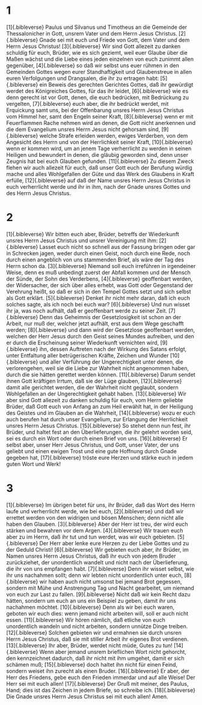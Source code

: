 # 1 
[1]{.bibleverse} Paulus und Silvanus und Timotheus an die Gemeinde der Thessalonicher in Gott, unsrem Vater und dem Herrn Jesus Christus. 
[2]{.bibleverse} Gnade sei mit euch und Friede von Gott, dem Vater und dem Herrn Jesus Christus! 
[3]{.bibleverse} Wir sind Gott allezeit zu danken schuldig für euch, Brüder, wie es sich geziemt, weil euer Glaube über die Maßen wächst und die Liebe eines jeden einzelnen von euch zunimmt allen gegenüber, 
[4]{.bibleverse} so daß wir selbst uns euer rühmen in den Gemeinden Gottes wegen eurer Standhaftigkeit und Glaubenstreue in allen euren Verfolgungen und Drangsalen, die ihr zu ertragen habt: 
[5]{.bibleverse} ein Beweis des gerechten Gerichtes Gottes, daß ihr gewürdigt werdet des Königreiches Gottes, für das ihr leidet, 
[6]{.bibleverse} wie es denn gerecht ist vor Gott, denen, die euch bedrücken, mit Bedrückung zu vergelten, 
[7]{.bibleverse} euch aber, die ihr bedrückt werdet, mit Erquickung samt uns, bei der Offenbarung unsres Herrn Jesus Christus vom Himmel her, samt den Engeln seiner Kraft, 
[8]{.bibleverse} wenn er mit Feuerflammen Rache nehmen wird an denen, die Gott nicht anerkennen und die dem Evangelium unsres Herrn Jesus nicht gehorsam sind, 
[9]{.bibleverse} welche Strafe erleiden werden, ewiges Verderben, von dem Angesicht des Herrn und von der Herrlichkeit seiner Kraft, 
[10]{.bibleverse} wenn er kommen wird, um an jenem Tage verherrlicht zu werden in seinen Heiligen und bewundert in denen, die gläubig geworden sind, denn unser Zeugnis hat bei euch Glauben gefunden. 
[11]{.bibleverse} Zu diesem Zweck flehen wir auch allezeit für euch, daß unser Gott euch der Berufung würdig mache und alles Wohlgefallen der Güte und das Werk des Glaubens in Kraft erfülle, 
[12]{.bibleverse} auf daß der Name unsres Herrn Jesus Christus in euch verherrlicht werde und ihr in ihm, nach der Gnade unsres Gottes und des Herrn Jesus Christus. 

# 2 
[1]{.bibleverse} Wir bitten euch aber, Brüder, betreffs der Wiederkunft unsres Herrn Jesus Christus und unsrer Vereinigung mit ihm: 
[2]{.bibleverse} Lasset euch nicht so schnell aus der Fassung bringen oder gar in Schrecken jagen, weder durch einen Geist, noch durch eine Rede, noch durch einen angeblich von uns stammenden Brief, als wäre der Tag des Herrn schon da. 
[3]{.bibleverse} Niemand soll euch irreführen in irgendeiner Weise, denn es muß unbedingt zuerst der Abfall kommen und der Mensch der Sünde, der Sohn des Verderbens, 
[4]{.bibleverse} geoffenbart werden, der Widersacher, der sich über alles erhebt, was Gott oder Gegenstand der Verehrung heißt, so daß er sich in den Tempel Gottes setzt und sich selbst als Gott erklärt. 
[5]{.bibleverse} Denket ihr nicht mehr daran, daß ich euch solches sagte, als ich noch bei euch war? 
[6]{.bibleverse} Und nun wisset ihr ja, was noch aufhält, daß er geoffenbart werde zu seiner Zeit. 
[7]{.bibleverse} Denn das Geheimnis der Gesetzlosigkeit ist schon an der Arbeit, nur muß der, welcher jetzt aufhält, erst aus dem Wege geschafft werden; 
[8]{.bibleverse} und dann wird der Gesetzlose geoffenbart werden, welchen der Herr Jesus durch den Geist seines Mundes aufreiben, und den er durch die Erscheinung seiner Wiederkunft vernichten wird, 
[9]{.bibleverse} ihn, dessen Auftreten nach der Wirkung des Satans erfolgt, unter Entfaltung aller betrügerischen Kräfte, Zeichen und Wunder 
[10]{.bibleverse} und aller Verführung der Ungerechtigkeit unter denen, die verlorengehen, weil sie die Liebe zur Wahrheit nicht angenommen haben, durch die sie hätten gerettet werden können. 
[11]{.bibleverse} Darum sendet ihnen Gott kräftigen Irrtum, daß sie der Lüge glauben, 
[12]{.bibleverse} damit alle gerichtet werden, die der Wahrheit nicht geglaubt, sondern Wohlgefallen an der Ungerechtigkeit gehabt haben. 
[13]{.bibleverse} Wir aber sind Gott allezeit zu danken schuldig für euch, vom Herrn geliebte Brüder, daß Gott euch von Anfang an zum Heil erwählt hat, in der Heiligung des Geistes und im Glauben an die Wahrheit, 
[14]{.bibleverse} wozu er euch auch berufen hat durch unser Evangelium, zur Erlangung der Herrlichkeit unsres Herrn Jesus Christus. 
[15]{.bibleverse} So stehet denn nun fest, ihr Brüder, und haltet fest an den Überlieferungen, die ihr gelehrt worden seid, sei es durch ein Wort oder durch einen Brief von uns. 
[16]{.bibleverse} Er selbst aber, unser Herr Jesus Christus, und Gott, unser Vater, der uns geliebt und einen ewigen Trost und eine gute Hoffnung durch Gnade gegeben hat, 
[17]{.bibleverse} tröste eure Herzen und stärke euch in jedem guten Wort und Werk! 

# 3 
[1]{.bibleverse} Im übrigen betet für uns, ihr Brüder, daß das Wort des Herrn laufe und verherrlicht werde, wie bei euch, 
[2]{.bibleverse} und daß wir errettet werden von den widrigen und bösen Menschen; denn nicht alle haben den Glauben. 
[3]{.bibleverse} Aber der Herr ist treu, der wird euch stärken und bewahren vor dem Argen. 
[4]{.bibleverse} Wir trauen euch aber zu im Herrn, daß ihr tut und tun werdet, was wir euch gebieten. 
[5]{.bibleverse} Der Herr aber lenke eure Herzen zu der Liebe Gottes und zu der Geduld Christi! 
[6]{.bibleverse} Wir gebieten euch aber, ihr Brüder, im Namen unsres Herrn Jesus Christus, daß ihr euch von jedem Bruder zurückziehet, der unordentlich wandelt und nicht nach der Überlieferung, die ihr von uns empfangen habt. 
[7]{.bibleverse} Denn ihr wisset selbst, wie ihr uns nachahmen sollt; denn wir lebten nicht unordentlich unter euch, 
[8]{.bibleverse} wir haben auch nicht umsonst bei jemand Brot gegessen, sondern mit Mühe und Anstrengung Tag und Nacht gearbeitet, um niemand von euch zur Last zu fallen. 
[9]{.bibleverse} Nicht daß wir kein Recht dazu hätten, sondern um euch an uns ein Beispiel zu geben, damit ihr uns nachahmen möchtet. 
[10]{.bibleverse} Denn als wir bei euch waren, geboten wir euch dies: wenn jemand nicht arbeiten will, soll er auch nicht essen. 
[11]{.bibleverse} Wir hören nämlich, daß etliche von euch unordentlich wandeln und nicht arbeiten, sondern unnütze Dinge treiben. 
[12]{.bibleverse} Solchen gebieten wir und ermahnen sie durch unsren Herrn Jesus Christus, daß sie mit stiller Arbeit ihr eigenes Brot verdienen. 
[13]{.bibleverse} Ihr aber, Brüder, werdet nicht müde, Gutes zu tun! 
[14]{.bibleverse} Wenn aber jemand unsrem brieflichen Wort nicht gehorcht, den kennzeichnet dadurch, daß ihr nicht mit ihm umgehet, damit er sich schämen muß; 
[15]{.bibleverse} doch haltet ihn nicht für einen Feind, sondern weiset ihn zurecht als einen Bruder. 
[16]{.bibleverse} Er aber, der Herr des Friedens, gebe euch den Frieden immerdar und auf alle Weise! Der Herr sei mit euch allen! 
[17]{.bibleverse} Der Gruß mit meiner, des Paulus, Hand; dies ist das Zeichen in jedem Briefe, so schreibe ich. 
[18]{.bibleverse} Die Gnade unsres Herrn Jesus Christus sei mit euch allen! Amen. 